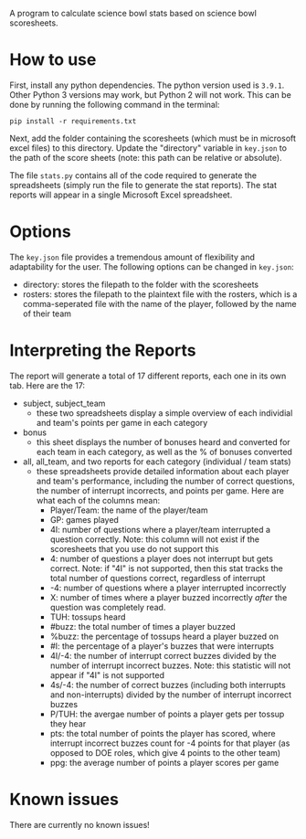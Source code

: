 

A program to calculate science bowl stats based on science bowl scoresheets.

# How to use
First, install any python dependencies. The python version used is ``3.9.1``. Other Python 3 versions may work, but Python 2 will not work. This can be done by running the following command in the terminal:

``pip install -r requirements.txt``

Next, add the folder containing the scoresheets (which must be in microsoft excel files) to this directory. Update the "directory" variable in ``key.json`` to the path of the score sheets (note: this path can be relative or absolute). 

The file ``stats.py`` contains all of the code required to generate the spreadsheets (simply run the file to generate the stat reports). The stat reports will appear in a single Microsoft Excel spreadsheet. 

# Options
The ``key.json`` file provides a tremendous amount of flexibility and adaptability for the user. The following options can be changed in ``key.json``:
- directory: stores the filepath to the folder with the scoresheets
- rosters: stores the filepath to the plaintext file with the rosters, which is a comma-seperated file with the name of the player, followed by the name of their team

# Interpreting the Reports
The report will generate a total of 17 different reports, each one in its own tab. Here are the 17:
- subject, subject_team
    - these two spreadsheets display a simple overview of each individial and team's points per game in each category
- bonus
    - this sheet displays the number of bonuses heard and converted for each team in each category, as well as the % of bonuses converted
- all, all_team, and two reports for each category (individual / team stats)
    - these spreadsheets provide detailed information about each player and team's performance, including the number of correct questions, the number of interrupt incorrects, and points per game. Here are what each of the columns mean:
        - Player/Team: the name of the player/team
        - GP: games played
        - 4I: number of questions where a player/team interrupted a question correctly. Note: this column will not exist if the scoresheets that you use do not support this
        - 4: number of questions a player does not interrupt but gets correct. Note: if "4I" is not supported, then this stat tracks the total number of questions correct, regardless of interrupt
        - -4: number of questions where a player interrupted incorrectly
        - X: number of times where a player buzzed incorrectly *after* the question was completely read.
        - TUH: tossups heard
        - #buzz: the total number of times a player buzzed
        - %buzz: the percentage of tossups heard a player buzzed on
        - #I: the percentage of a player's buzzes that were interrupts
        - 4I/-4: the number of interrupt correct buzzes divided by the number of interrupt incorrect buzzes. Note: this statistic will not appear if "4I" is not supported
        - 4s/-4: the number of correct buzzes (including both interrupts and non-interrupts) divided by the number of interrupt incorrect buzzes
        - P/TUH: the avergae number of points a player gets per tossup they hear
        - pts: the total number of points the player has scored, where interrupt incorrect buzzes count for -4 points for that player (as opposed to DOE roles, which give 4 points to the other team)
        - ppg: the average number of points a player scores per game

# Known issues
There are currently no known issues!